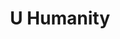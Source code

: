 ---
pid: pt69
title: U Humanity
location_transcription: Pin Treaty
coordinates: "[-75.128760348295, 39.966030018826]"
zipcode: '19124'
gen_neighborhood: North Philadelphia
neighborhood: Juniata,Frankford,Feltonville
outside_phl: 
age: '45'
age_range: 40-49
instagram: 
image_file_name: pt_69.jpg
proposal_transcription: Unity within Age gender Race and sexual preferrences. Kids
  elderly hederal's and LGBT all playing and living life peacefully. City of Brotherly
  love.
topic: Brotherly Love,Gender Identity,LGBTQ+,Unity,Race Ethnicity
topic_summary: 0, 0, 0, 0, 0
type: Other No Form
keywords_other: 
credit: Rosemarie Rodriguez
image_labels: 
twitter: 
facebook: 
permalink: "/monuments/pt69/"
layout: item-page
---